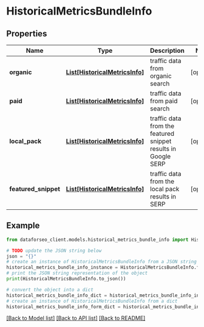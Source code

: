 # HistoricalMetricsBundleInfo


## Properties

Name | Type | Description | Notes
------------ | ------------- | ------------- | -------------
**organic** | [**List[HistoricalMetricsInfo]**](HistoricalMetricsInfo.md) | traffic data from organic search | [optional] 
**paid** | [**List[HistoricalMetricsInfo]**](HistoricalMetricsInfo.md) | traffic data from paid search | [optional] 
**local_pack** | [**List[HistoricalMetricsInfo]**](HistoricalMetricsInfo.md) | traffic data from the featured snippet results in Google SERP | [optional] 
**featured_snippet** | [**List[HistoricalMetricsInfo]**](HistoricalMetricsInfo.md) | traffic data from the local pack results in SERP | [optional] 

## Example

```python
from dataforseo_client.models.historical_metrics_bundle_info import HistoricalMetricsBundleInfo

# TODO update the JSON string below
json = "{}"
# create an instance of HistoricalMetricsBundleInfo from a JSON string
historical_metrics_bundle_info_instance = HistoricalMetricsBundleInfo.from_json(json)
# print the JSON string representation of the object
print(HistoricalMetricsBundleInfo.to_json())

# convert the object into a dict
historical_metrics_bundle_info_dict = historical_metrics_bundle_info_instance.to_dict()
# create an instance of HistoricalMetricsBundleInfo from a dict
historical_metrics_bundle_info_form_dict = historical_metrics_bundle_info.from_dict(historical_metrics_bundle_info_dict)
```
[[Back to Model list]](../README.md#documentation-for-models) [[Back to API list]](../README.md#documentation-for-api-endpoints) [[Back to README]](../README.md)


